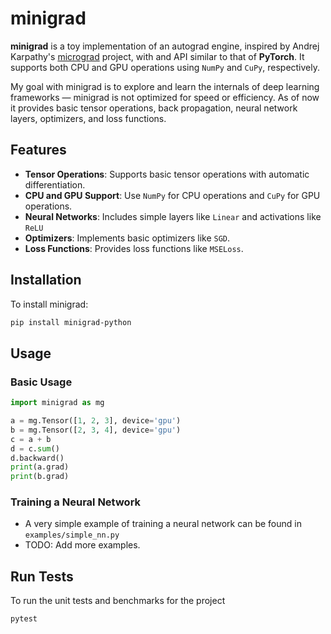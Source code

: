 # minigrad

**minigrad** is a toy implementation of an autograd engine, inspired by Andrej Karpathy's [micrograd](https://github.com/karpathy/micrograd) project, with and API similar to that of **PyTorch**. It supports both CPU and GPU operations using `NumPy` and `CuPy`, respectively.

My goal with minigrad is to explore and learn the internals of deep learning frameworks — minigrad is not optimized for speed or efficiency. As of now it provides basic tensor operations, back propagation, neural network layers, optimizers, and loss functions.

## Features

- **Tensor Operations**: Supports basic tensor operations with automatic differentiation.
- **CPU and GPU Support**: Use `NumPy` for CPU operations and `CuPy` for GPU operations.
- **Neural Networks**: Includes simple layers like `Linear` and activations like `ReLU`
- **Optimizers**: Implements basic optimizers like `SGD`.
- **Loss Functions**: Provides loss functions like `MSELoss`.

## Installation

To install minigrad:

```bash
pip install minigrad-python
```

## Usage

### Basic Usage

```python
import minigrad as mg

a = mg.Tensor([1, 2, 3], device='gpu')
b = mg.Tensor([2, 3, 4], device='gpu')
c = a + b
d = c.sum()
d.backward()
print(a.grad)
print(b.grad)
```

### Training a Neural Network

- A very simple example of training a neural network can be found in `examples/simple_nn.py`
- TODO: Add more examples.

## Run Tests

To run the unit tests and benchmarks for the project

```bash
pytest
```
